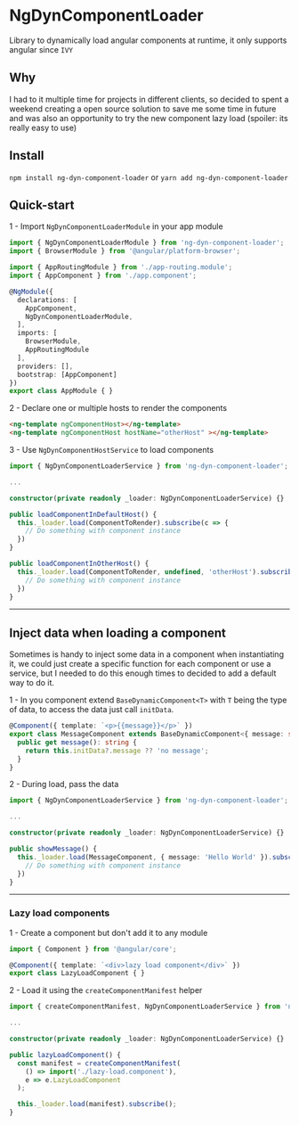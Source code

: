 # NgDynComponentLoader

Library to dynamically load angular components at runtime, it only supports angular since `IVY`

## Why

I had to it multiple time for projects in different clients, so decided to spent a weekend creating a open source solution to save me some time in future and was also an opportunity to try the new component lazy load (spoiler: its really easy to use)

## Install

`npm install ng-dyn-component-loader`
or
`yarn add ng-dyn-component-loader`

## Quick-start

1 - Import `NgDynComponentLoaderModule` in your app module

```Typescript
import { NgDynComponentLoaderModule } from 'ng-dyn-component-loader';
import { BrowserModule } from '@angular/platform-browser';

import { AppRoutingModule } from './app-routing.module';
import { AppComponent } from './app.component';

@NgModule({
  declarations: [
    AppComponent,
    NgDynComponentLoaderModule,
  ],
  imports: [
    BrowserModule,
    AppRoutingModule
  ],
  providers: [],
  bootstrap: [AppComponent]
})
export class AppModule { }
```

2 - Declare one or multiple hosts to render the components

```Html
<ng-template ngComponentHost></ng-template>
<ng-template ngComponentHost hostName="otherHost" ></ng-template>
```

3 - Use `NgDynComponentHostService` to load components

```Typescript
import { NgDynComponentLoaderService } from 'ng-dyn-component-loader';

...

constructor(private readonly _loader: NgDynComponentLoaderService) {}

public loadComponentInDefaultHost() {
  this._loader.load(ComponentToRender).subscribe(c => {
    // Do something with component instance
  })
}

public loadComponentInOtherHost() {
  this._loader.load(ComponentToRender, undefined, 'otherHost').subscribe(c => {
    // Do something with component instance
  })
}
```
___

## Inject data when loading a component

Sometimes is handy to inject some data in a component when instantiating it, we could just create a specific function for each component or use a service, but I needed to do this enough times to decided to add a default way to do it.

1 - In you component extend `BaseDynamicComponent<T>` with `T` being the type of data, to access the data just call `initData`.

```Typescript
@Component({ template: `<p>{{message}}</p>` })
export class MessageComponent extends BaseDynamicComponent<{ message: string }> {
  public get message(): string {
    return this.initData?.message ?? 'no message';
  }
}
```

2 - During load, pass the data

```Typescript
import { NgDynComponentLoaderService } from 'ng-dyn-component-loader';

...

constructor(private readonly _loader: NgDynComponentLoaderService) {}

public showMessage() {
  this._loader.load(MessageComponent, { message: 'Hello World' }).subscribe(c => {
    // Do something with component instance
  })
}
```
___
###  Lazy load components

1 - Create a component but don't add it to any module

```Typescript
import { Component } from '@angular/core';

@Component({ template: `<div>lazy load component</div>` })
export class LazyLoadComponent { }
```

2 - Load it using the `createComponentManifest` helper

```Typescript
import { createComponentManifest, NgDynComponentLoaderService } from 'ng-dyn-component-loader';

...

constructor(private readonly _loader: NgDynComponentLoaderService) {}

public lazyLoadComponent() {
  const manifest = createComponentManifest(
    () => import('./lazy-load.component'),
    e => e.LazyLoadComponent
  );

  this._loader.load(manifest).subscribe();
}
```
